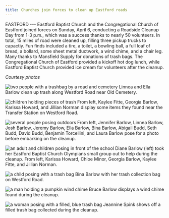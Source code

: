 ```yaml
---
title: Churches join forces to clean up Eastford roads
---
```


EASTFORD --- Eastford Baptist Church and the Congregational Church of
Eastford joined forces on Sunday, April 6, conducting a Roadside Cleanup
Day from 1-3 p.m., which was a success thanks to nearly 50 volunteers.
In total, 15 miles of road were cleaned up, filling three pickup trucks
to capactiy. Fun finds included a tire, a toilet, a bowling ball, a full
loaf of bread, a bollard, some sheet metal ductwork, a wind chime, and a
chair leg. Many thanks to Mansfield Supply for donations of trash bags.
The Congregational Church of Eastford provided a kickoff hot dog lunch,
while Eastford Baptist Church provided ice cream for volunteers after
the cleanup.

 *Courtesy photos*

![two people with a trashbag by a road and cemetery](/assets/images/33-6-clean-up-1.jpg)
Linnea and Ella Barlow clean up trash along Westford Road near Old
Cemetery.

![children holding pieces of trash](/assets/images/33-6-clean-up-4.jpg)
From left, Kaylee Fitte, Georgia Barlow, Karissa Howard, and Jillian
Norman display some items they found near the Transfer Station on
Westford Road.

![several people posing outdoors](/assets/images/33-6-clean-up-5.jpg)
From left, Jennifer Barlow, Linnea Barlow, Josh Barlow, Jeremy Barlow,
Ella Barlow, Bina Barlow, Abigail Budd, Seth Budd, David Budd, Benjamin
Torcellini, and Laura Barlow pose for a photo before embarking on the
cleanup.

![an adult and children posing in front of the school](/assets/images/33-6-clean-up-6.jpg)
Diane Barlow (left) took her Eastford Baptist Church Olympians small
group out to help during the cleanup. From left, Karissa Howard, Chloe
Minor, Georgia Barlow, Kaylee Fitte, and Jillian Norman.

![a child posing with a trash bag](/assets/images/33-6-clean-up-7.jpg)
Bina Barlow with her trash collection bag on Westford Road.

![a man holding a pumpkin wind chime](/assets/images/33-6-clean-up-8.jpg)
Bruce Barlow displays a wind chime found during the cleanup.

![a woman posing with a filled, blue trash bag](/assets/images/33-6-clean-up-9.jpg)
Jeannine Spink shows off a filled trash bag collected during the
cleanup.
